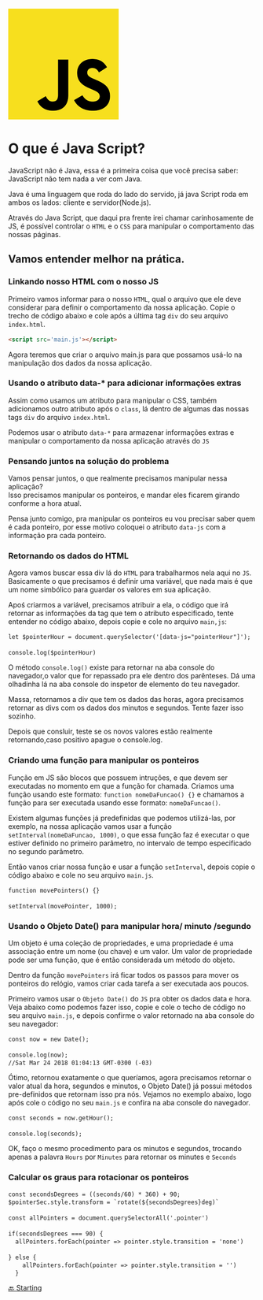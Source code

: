 ![JS image](js.png)

# O que é Java Script?

JavaScript não é Java, essa é a primeira coisa que você precisa saber: JavaScript não tem nada a ver com Java.

Java é uma linguagem que roda do lado do servido, já java Script roda em ambos os lados: cliente e servidor(Node.js).

Através do Java Script, que daqui pra frente irei chamar carinhosamente de JS, é possível controlar o `HTML` e o `CSS` para manipular o comportamento das nossas páginas.

## Vamos entender melhor na prática.

### Linkando nosso HTML com o nosso JS

Primeiro vamos informar para o nosso `HTML`, qual o arquivo que ele deve considerar para definir o comportamento da nossa aplicação. Copie o trecho de código abaixo e cole após a última tag `div` do seu arquivo `index.html`.

```HTML
<script src='main.js'></script>
```

Agora teremos que criar o arquivo main.js para que possamos usá-lo na manipulação dos dados da nossa aplicação.

### Usando o atributo data-\* para adicionar informações extras

Assim como usamos um atributo para manipular o CSS, também adicionamos outro atributo após o `class`, lá dentro de algumas das nossas tags `div` do arquivo `index.html`.

Podemos usar o atributo `data-*` para armazenar informações extras e manipular o comportamento da nossa aplicação através do `JS`

### Pensando juntos na solução do problema

Vamos pensar juntos, o que realmente precisamos manipular nessa aplicação?  
Isso precisamos manipular os ponteiros, e mandar eles ficarem girando conforme a hora atual.

Pensa junto comigo, pra manipular os ponteiros eu vou precisar saber quem é cada ponteiro, por esse motivo coloquei o atributo `data-js` com a informação pra cada ponteiro.

### Retornando os dados do HTML

Agora vamos buscar essa div lá do `HTML` para trabalharmos nela aqui no `JS`. Basicamente o que precisamos é definir uma variável, que nada mais é que um nome simbólico para guardar os valores em sua aplicação.

Apoś criarmos a variável, precisamos atribuir a ela, o código que irá retornar as informações da tag que tem o atributo especificado, tente entender no código abaixo, depois copie e cole no arquivo `main,js`:

```JS
let $pointerHour = document.querySelector('[data-js="pointerHour"]');

console.log($pointerHour)
```

O método `console.log()` existe para retornar na aba console do navegador,o valor que for repassado pra ele dentro dos parênteses. Dá uma olhadinha lá na aba console do inspetor de elemento do teu navegador.

Massa, retornamos a div que tem os dados das horas, agora precisamos retornar as divs com os dados dos minutos e segundos. Tente fazer isso sozinho.

Depois que consluir, teste se os novos valores estão realmente retornando,caso positivo apague o console.log.

### Criando uma função para manipular os ponteiros

Função em JS são blocos que possuem intruções, e que devem ser executadas no momento em que a função for chamada. Criamos uma função usando este formato: `function nomeDaFuncao() {}` e chamamos a função para ser executada usando esse formato: `nomeDaFuncao()`.

Existem algumas funções já predefinidas que podemos utilizá-las, por exemplo, na nossa aplicação vamos usar a função `setInterval(nomeDaFuncao, 1000)`, o que essa função faz é executar o que estiver definido no primeiro parâmetro, no intervalo de tempo especificado no segundo parâmetro.

Então vanos criar nossa função e usar a função `setInterval`, depois copie o código abaixo e cole no seu arquivo `main.js`.

```JS
function movePointers() {}

setInterval(movePointer, 1000);
```

### Usando o Objeto Date() para manipular hora/ minuto /segundo

Um objeto é uma coleção de propriedades, e uma propriedade é uma associação entre um nome (ou chave) e um valor. Um valor de propriedade pode ser uma função, que é então considerada um método do objeto.

Dentro da função `movePointers` irá ficar todos os passos para mover os ponteiros do relógio, vamos criar cada tarefa a ser executada aos poucos.

Primeiro vamos usar o `Objeto Date()` do `JS` pra obter os dados data e hora. Veja abaixo como podemos fazer isso, copie e cole o techo de código no seu arquivo `main.js`, e depois confirme o valor retornado na aba console do seu navegador:

```JS
const now = new Date();

console.log(now);
//Sat Mar 24 2018 01:04:13 GMT-0300 (-03)
```

Ótimo, retornou exatamente o que queríamos, agora precisamos retornar o valor atual da hora, segundos e minutos, o Objeto Date() já possui métodos pre-definidos que retornam isso pra nós. Vejamos no exemplo abaixo, logo após cole o código no seu `main.js` e confira na aba console do navegador.

```JS
const seconds = now.getHour();

console.log(seconds);
```

OK, faço o mesmo procedimento para os minutos e segundos, trocando apenas a palavra `Hours` por `Minutes` para retornar os minutes e `Seconds`

### Calcular os graus para rotacionar os ponteiros

```JS
const secondsDegrees = ((seconds/60) * 360) + 90;
$pointerSec.style.transform = `rotate(${secondsDegrees}deg)`

const allPointers = document.querySelectorAll('.pointer')

if(secondsDegrees === 90) {
  allPointers.forEach(pointer => pointer.style.transition = 'none')

} else {
    allPointers.forEach(pointer => pointer.style.transition = '')
  }
```

[🔙 Starting](starting.md)
